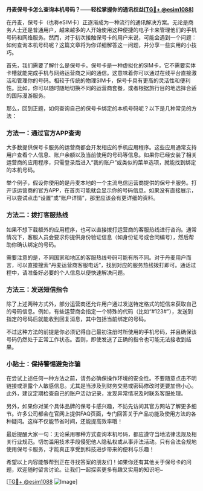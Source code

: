 **丹麦保号卡怎么查询本机号码？——轻松掌握你的通讯权益[[TG💪+ @esim1088](https://t.me/s/esim1088)]**

在丹麦，保号卡（也称eSIM卡）正逐渐成为一种流行的通讯解决方案。无论是商务人士还是普通用户，越来越多的人开始使用这种便捷的电子卡来管理他们的手机号码和网络服务。然而，对于初次接触保号卡的用户来说，可能会遇到一个问题：如何查询本机号码呢？这篇文章将为你详细解答这一问题，并分享一些实用的小技巧。

首先，我们需要了解什么是保号卡。保号卡是一种虚拟化的SIM卡，它不需要实体卡槽就能完成手机与网络运营商之间的通信。这意味着你可以通过在线平台直接激活和管理你的号码。相较于传统的物理SIM卡，保号卡具有更高的灵活性和便利性。比如，你可以随时随地切换不同的运营商套餐，或者根据旅行目的地选择合适的国际漫游服务。

那么，回到正题，如何查询自己的保号卡绑定的本机号码呢？以下是几种常见的方法：

### 方法一：通过官方APP查询

大多数提供保号卡服务的运营商都会开发相应的手机应用程序。这些应用通常支持用户查看个人信息、账户余额以及当前使用的号码等信息。如果你已经安装了相关运营商的应用程序，只需登录后进入“我的账户”或类似的菜单选项，就能找到绑定的本机号码。

举个例子，假设你使用的是丹麦本地的一个主流电信运营商提供的保号卡服务。打开该运营商的官方APP，在首页可能就会显示你的号码信息。如果没有直接展示，可以尝试点击“设置”或“账户详情”，那里应该会有更详细的资料。

### 方法二：拨打客服热线

如果不想下载额外的应用程序，也可以直接拨打运营商的客服热线进行咨询。通常情况下，客服人员会要求你提供身份验证信息（如身份证号或合同编号），然后帮助你确认绑定的号码。

需要注意的是，不同国家和地区的客服热线号码可能有所不同。对于丹麦用户而言，可以直接搜索“丹麦运营商客服电话”，找到对应的服务热线拨打即可。通话过程中，请准备好必要的个人信息以便快速解决问题。

### 方法三：发送短信指令

除了上述两种方式外，部分运营商还允许用户通过发送特定格式的短信来获取自己的号码信息。例如，有些运营商会指定一个特殊的代码（比如“#123#”），发送到指定的号码后就能收到回复消息，其中包括当前绑定的号码。

不过这种方法的前提是你必须记得自己最初注册时所使用的手机号码，并且确保该号码仍然处于正常工作状态。否则，即使发送了正确的指令也可能无法接收到结果。

### 小贴士：保持警惕避免诈骗

在尝试上述任何一种方法之前，请务必确保操作环境的安全性。不要随意点击不明链接或泄露个人敏感信息。尤其是当涉及到财务交易或密码修改时更要加倍小心。此外，建议定期检查自己的账户活动记录，发现异常情况及时联系客服处理。

另外，如果你对某个具体品牌的保号卡感兴趣，不妨先访问其官方网站了解更多细节。许多公司都会在官网上提供FAQ页面，专门回答关于产品功能及使用方法的各种疑问。这样不仅能节省时间，还能提高效率哦！

最后提醒大家一句：无论采用哪种方式查询本机号码，都应遵守当地法律法规及相关行业规范。切勿滥用技术手段侵犯他人隐私权或从事非法活动。只有合法合规地使用保号卡服务，才能真正享受到科技进步带来的便利与乐趣！

希望以上内容能够帮到正在寻找答案的朋友们！如果你还有其他关于保号卡的问题，欢迎随时留言讨论。让我们一起探索更多有趣又实用的知识吧~

[[TG💪+ @esim1088](https://t.me/s/esim1088) ![Image](https://i.postimg.cc/4NQfJmqS/Snipaste-2025-05-13-00-14-12.png)]